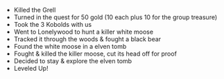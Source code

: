 
* Killed the Grell
* Turned in the quest for 50 gold (10 each plus 10 for the group treasure)
* Took the 3 Kobolds with us
* Went to Lonelywood to hunt a killer white moose
* Tracked it through the woods & fought a black bear
* Found the white moose in a elven tomb 
* Fought & killed the killer moose, cut its head off for proof 
* Decided to stay & explore the elven tomb 
* Leveled Up!

<!--stackedit_data:
eyJoaXN0b3J5IjpbLTkzMjg0OTMzN119
-->
